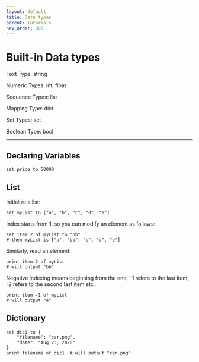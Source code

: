 ```yaml
---
layout: default
title: Data types
parent: Tutorials
nav_order: 305
---
```



# Built-in Data types


Text Type:	string

Numeric Types:	int, float

Sequence Types:	list

Mapping Type:	dict

Set Types:	set

Boolean Type:	bool


---

## Declaring Variables

    set price to 50000


## List

Initialize a list:

	set myList to ["a", "b", "c", "d", "e"]

Index starts from 1, so you can modify an element as follows:

	set item 2 of myList to "bb"
	# then myList is ["a", "bb", "c", "d", "e"]

Similarly, read an element:

	print item 2 of myList 
	# will output "bb"

Negative indexing means beginning from the end, -1 refers to the last item, -2 refers to the second last item etc.

	print item -1 of myList 
	# will output "e"


## Dictionary

	set dic1 to {
		"filename": "car.png",
		"date": "Aug 23, 2020"
	}
	print filename of dic1  # will output "car.png"


